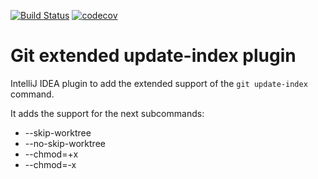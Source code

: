 [![Build Status](https://travis-ci.com/monosoul/git-extended-update-index-plugin.svg?branch=master)](https://travis-ci.com/monosoul/git-extended-update-index-plugin)
[![codecov](https://codecov.io/gh/monosoul/git-extended-update-index-plugin/branch/master/graph/badge.svg)](https://codecov.io/gh/monosoul/git-extended-update-index-plugin)
# Git extended update-index plugin
IntelliJ IDEA plugin to add the extended support of the `git update-index` command.

It adds the support for the next subcommands:
 - --skip-worktree
 - --no-skip-worktree
 - --chmod=+x
 - --chmod=-x
